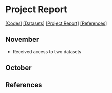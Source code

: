 # Project Report
[[Codes]]()   [[Datasets]]()
[[Project Report]]() [[References]]()
<Description>

## November
- Received access to two datasets

## October


## References
